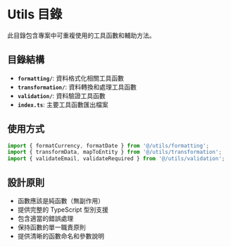 # Utils 目錄

此目錄包含專案中可重複使用的工具函數和輔助方法。

## 目錄結構

- **`formatting/`**: 資料格式化相關工具函數
- **`transformation/`**: 資料轉換和處理工具函數
- **`validation/`**: 資料驗證工具函數
- **`index.ts`**: 主要工具函數匯出檔案

## 使用方式

```typescript
import { formatCurrency, formatDate } from '@/utils/formatting';
import { transformData, mapToEntity } from '@/utils/transformation';
import { validateEmail, validateRequired } from '@/utils/validation';
```

## 設計原則

- 函數應該是純函數（無副作用）
- 提供完整的 TypeScript 型別支援
- 包含適當的錯誤處理
- 保持函數的單一職責原則
- 提供清晰的函數命名和參數說明


